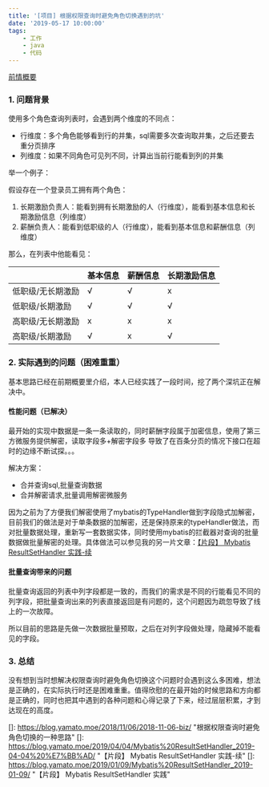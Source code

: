 ```yaml
---
title: '[项目] 根据权限查询时避免角色切换遇到的坑'
date: '2019-05-17 10:00:00'
tags:
    - 工作
    - java
    - 代码
---
```

	

[前情概要](https://blog.yamato.moe/2018/11/06/2018-11-06-biz/)

### 1. 问题背景

使用多个角色查询列表时，会遇到两个维度的不同点：

- 行维度：多个角色能够看到行的并集，sql需要多次查询取并集，之后还要去重分页排序
- 列维度：如果不同角色可见列不同，计算出当前行能看到列的并集



举一个例子：

假设存在一个登录员工拥有两个角色：

1. 长期激励负责人：能看到拥有长期激励的人（行维度），能看到基本信息和长期激励信息（列维度）
2. 薪酬负责人：能看到低职级的人（行维度），能看到基本信息和薪酬信息（列维度）

那么，在列表中他能看见：

|                   | 基本信息 | 薪酬信息 | 长期激励信息 |
| ----------------- | -------- | -------- | ------------ |
| 低职级/无长期激励 | √        | √        | x            |
| 低职级/长期激励   | √        | √        | √            |
| 高职级/无长期激励 | x        | x        | x            |
| 高职级/长期激励   | √        | x        | √            |

### 2. 实际遇到的问题（困难重重）

基本思路已经在前期概要里介绍，本人已经实践了一段时间，挖了两个深坑正在解决中。

#### 性能问题（已解决）

最开始的实现中数据是一条一条读取的，同时薪酬字段属于加密信息，使用了第三方微服务提供解密，读取字段多+解密字段多 导致了在百条分页的情况下接口在超时的边缘不断试探。。。

解决方案：

- 合并查询sql,批量查询数据
- 合并解密请求,批量调用解密微服务

因为之前为了方便我们解密使用了mybatis的TypeHandler做到字段隐式加解密，目前我们的做法是对于单条数据的加解密，还是保持原来的typeHandler做法，而对批量数据处理，重新写一套数据实体，同时使用mybatis的拦截器对查询的批量数据做批量解密的处理。具体做法可以参见我的另一片文章：[【片段】 Mybatis ResultSetHandler 实践-续](https://blog.yamato.moe/2019/04/04/Mybatis%20ResultSetHandler_2019-04-04%20%E7%BB%AD/)

#### 批量查询带来的问题

批量查询返回的列表中列字段都是一致的，而我们的需求是不同的行能看见不同的列字段，把批量查询出来的列表直接返回是有问题的，这个问题因为疏忽导致了线上的一次故障。

所以目前的思路是先做一次数据批量预取，之后在对列字段做处理，隐藏掉不能看见的字段。



### 3. 总结

没有想到当时想解决权限查询时避免角色切换这个问题时会遇到这么多困难，想法是正确的，在实际执行时还是困难重重。值得欣慰的在最开始的时候思路和方向都是正确的，同时也把其中遇到的各种问题和心得记录了下来，经过层层积累，才到达现在的高度。



[]: https://blog.yamato.moe/2018/11/06/2018-11-06-biz/	"根据权限查询时避免角色切换的一种思路"
[]: https://blog.yamato.moe/2019/04/04/Mybatis%20ResultSetHandler_2019-04-04%20%E7%BB%AD/	"【片段】 Mybatis ResultSetHandler 实践-续"
[]: https://blog.yamato.moe/2019/01/09/Mybatis%20ResultSetHandler_2019-01-09/	"【片段】 Mybatis ResultSetHandler 实践"

